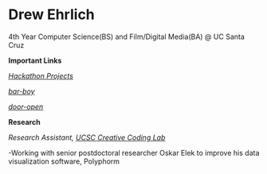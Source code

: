 # Drew Ehrlich

4th Year Computer Science(BS) and Film/Digital Media(BA) @ UC Santa Cruz

**Important Links**

[*Hackathon Projects*](https://devpost.com/deehrlic)

[*bar-boy*](https://github.com/deehrlic/bar-boy) 

[*door-open*](https://github.com/deehrlic/door-open) 

**Research**

*Research Assistant, [UCSC Creative Coding Lab](https://creativecoding.soe.ucsc.edu)*

-Working with senior postdoctoral researcher Oskar Elek to improve his data visualization software, Polyphorm

